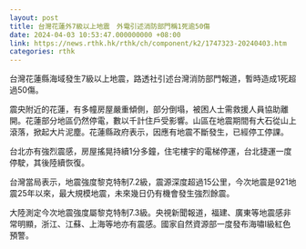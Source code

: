 ```yaml
---
layout: post
title: 台灣花蓮外7級以上地震　外電引述消防部門稱1死逾50傷
date: 2024-04-03 10:53:47.000000000 +08:00
link: https://news.rthk.hk/rthk/ch/component/k2/1747323-20240403.htm
categories: rthk
---
```


台灣花蓮縣海域發生7級以上地震，路透社引述台灣消防部門報道，暫時造成1死超過50傷。

震央附近的花蓮，有多幢房屋嚴重傾側，部分倒塌，被困人士需救援人員協助離開。花蓮部分地區仍然停電，數以千計住戶受影響。山區在地震期間有大石從山上滾落，掀起大片泥塵。花蓮縣政府表示，因應有地震不斷發生，已經停工停課。

台北亦有強烈震感，房屋搖晃持續1分多鐘，住宅樓宇的電梯停運，台北捷運一度停駛，其後陸續恢復。

台灣當局表示，地震強度黎克特制7.2級，震源深度超過15公里，今次地震是921地震25年以來，最大規模地震，未來幾日仍有機會發生強烈餘震。

大陸測定今次地震強度屬黎克特制7.3級。央視新聞報道，福建、廣東等地震感非常明顯，浙江、江蘇、上海等地亦有震感。國家自然資源部一度發布海嘯I級紅色預警。
